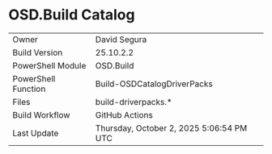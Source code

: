 ﻿# OSD.Build Catalog

| | |
|-|-|
| Owner | David Segura |
| Build Version | 25.10.2.2 |
| PowerShell Module | OSD.Build |
| PowerShell Function | Build-OSDCatalogDriverPacks |
| Files | build-driverpacks.* |
| Build Workflow | GitHub Actions |
| Last Update | Thursday, October 2, 2025 5:06:54 PM UTC |
